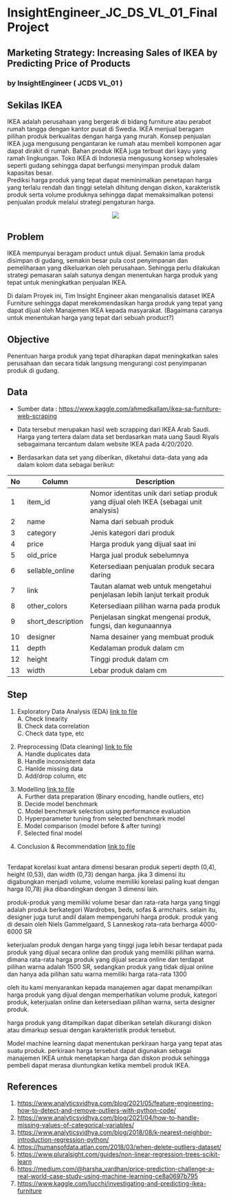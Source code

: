 ﻿# InsightEngineer_JC_DS_VL_01_FinalProject
## Marketing Strategy: Increasing Sales of IKEA by Predicting Price of Products
### by InsightEngineer ( JCDS VL_01 ) 

## Sekilas IKEA
IKEA adalah perusahaan yang bergerak di bidang furniture atau perabot rumah tangga dengan kantor pusat di Swedia. IKEA menjual beragam pilihan produk berkualitas dengan harga yang murah. Konsep penjualan IKEA juga mengusung pengantaran ke rumah atau membeli komponen agar dapat dirakit di rumah. Bahan produk IKEA juga terbuat dari kayu yang ramah lingkungan. Toko IKEA di Indonesia mengusung konsep wholesales seperti gudang sehingga dapat berfungsi menyimpan produk dalam kapasitas besar.
<br />
Prediksi harga produk yang tepat dapat meminimalkan penetapan harga yang terlalu rendah dan tinggi setelah dihitung dengan diskon, karakteristik produk serta volume produknya sehingga dapat memaksimalkan potensi penjualan produk melalui strategi pengaturan harga.
<br />
<p align="center">
<img src="https://user-images.githubusercontent.com/92136872/136832726-dba93177-fa47-47ed-9289-1fb65ab4b8cd.jpg"/>
</p>

## Problem
IKEA mempunyai beragam product untuk dijual. Semakin lama produk disimpan di gudang, semakin besar pula cost penyimpanan dan pemeliharaan yang dikeluarkan oleh perusahaan. Sehingga perlu dilakukan strategi pemasaran salah satunya dengan menentukan harga produk yang tepat untuk meningkatkan penjualan IKEA.

Di dalam Proyek ini, Tim Insight Engineer akan menganalisis dataset IKEA Furniture sehingga dapat merekomendasikan harga produk yang tepat yang dapat dijual oleh Manajemen IKEA kepada masyarakat. (Bagaimana caranya untuk menentukan harga yang tepat dari sebuah product?)

## Objective
Penentuan harga produk yang tepat diharapkan dapat meningkatkan sales perusahaan dan secara tidak langsung mengurangi cost penyimpanan produk di gudang.

## Data
- Sumber data : https://www.kaggle.com/ahmedkallam/ikea-sa-furniture-web-scraping 

- Data tersebut merupakan hasil web scrapping dari IKEA Arab Saudi. Harga yang tertera dalam data set berdasarkan mata uang Saudi Riyals sebagaimana tercantum dalam website IKEA pada 4/20/2020.

- Berdasarkan data set yang diberikan, diketahui data-data yang ada dalam kolom data sebagai berikut:

| No | Column | Description |
| -- | ------ | ----------- |
| 1 | item_id | Nomor identitas unik dari setiap produk yang dijual oleh IKEA (sebagai unit analysis) |
| 2 | name | Nama dari sebuah produk |
| 3 | category | Jenis kategori dari produk |
| 4 | price | Harga produk yang dijual saat ini |
| 5 | old_price | Harga jual produk sebelumnya |
| 6 | sellable_online | Ketersediaan penjualan produk secara daring |
| 7 | link | Tautan alamat web untuk mengetahui penjelasan lebih lanjut terkait produk |
| 8 | other_colors | Ketersediaan pilihan warna pada produk |
| 9 | short_description | Penjelasan singkat mengenai produk, fungsi, dan kegunaannya |
| 10 | designer | Nama desainer yang membuat produk |
| 11 | depth | Kedalaman produk dalam cm |
| 12 | height | Tinggi produk dalam cm |
| 13 | width | Lebar produk dalam cm |


## Step
1. Exploratory Data Analysis (EDA)     [link to file](https://github.com/PurwadhikaDev/InsightEngineer_JC_DS_VL_01_FinalProject/blob/main/1_IE_IKEA_Product_Problem_Statement_Data_Understanding_EDA_dan_narasi.ipynb)
<br /> A. Check linearity
<br /> B. Check data correlation
<br /> C. Check data type, etc

2. Preprocessing (Data cleaning)     [link to file](https://github.com/PurwadhikaDev/InsightEngineer_JC_DS_VL_01_FinalProject/blob/main/2_IE_IKEA_Preprocessing_and_Methodology_Data_Analysis.ipynb)
<br /> A. Handle duplicates data
<br /> B. Handle inconsistent data
<br /> C. Hanlde missing data
<br /> D. Add/drop column, etc

3. Modelling    [link to file](https://github.com/PurwadhikaDev/InsightEngineer_JC_DS_VL_01_FinalProject/blob/main/3_IE_IKEA_Machine%20Learning%20Model_Conclusin%20dan%20Recommendation.ipynb)
<br /> A. Further data preparation (Binary encoding, handle outliers, etc)
<br /> B. Decide model benchmark
<br /> C. Model benchmark selection using performance evaluation
<br /> D. Hyperparameter tuning from selected benchmark model
<br /> E. Model comparison (model before & after tuning)
<br /> F. Selected final model

5. Conclusion & Recommendation     [link to file](https://github.com/PurwadhikaDev/InsightEngineer_JC_DS_VL_01_FinalProject/blob/main/3_IE_IKEA_Machine%20Learning%20Model_Conclusin%20dan%20Recommendation.ipynb)
<br /> 
Terdapat korelasi kuat antara dimensi besaran produk seperti depth (0,4), height (0,53), dan width (0,73) dengan harga. jika 3 dimensi itu digabungkan menjadi volume, volume memiliki korelasi paling kuat dengan harga (0,78) jika dibandingkan dengan 3 dimensi lain.

produk-produk yang memiliki volume besar dan rata-rata harga yang tinggi adalah produk berkategori Wardrobes, beds, sofas & armchairs. selain itu, designer juga turut andil dalam mempengaruhi harga produk. produk yang di desain oleh Niels Gammelgaard, S Lanneskog rata-rata berharga 4000-6000 SR

keterjualan produk dengan harga yang tinggi juga lebih besar terdapat pada produk yang dijual secara online dan produk yang memiliki pilihan warna. dimana rata-rata harga produk yang dijual secara online dan terdapat pilihan warna adalah 1500 SR, sedangkan produk yang tidak dijual online dan hanya ada pilihan satu warna memiliki harga rata-rata 1300

oleh itu kami menyarankan kepada manajemen agar dapat menampilkan harga produk yang dijual dengan memperhatikan volume produk, kategori produk, keterjualan online dan ketersediaan pilihan warna, serta designer produk.

harga produk yang ditampilkan dapat diberikan setelah dikurangi diskon atau dimarkup sesuai dengan karakteristik produk tersebut.

Model machine learning dapat menentukan perkiraan harga yang tepat atas suatu produk. perkiraan harga tersebut dapat digunakan sebagai manajemen IKEA untuk menetapkan harga dan diskon produk sehingga pembeli dapat merasa diuntungkan ketika membeli produk IKEA.

## References
1. https://www.analyticsvidhya.com/blog/2021/05/feature-engineering-how-to-detect-and-remove-outliers-with-python-code/
2. https://www.analyticsvidhya.com/blog/2021/04/how-to-handle-missing-values-of-categorical-variables/
3. https://www.analyticsvidhya.com/blog/2018/08/k-nearest-neighbor-introduction-regression-python/
4. https://humansofdata.atlan.com/2018/03/when-delete-outliers-dataset/
5. https://www.pluralsight.com/guides/non-linear-regression-trees-scikit-learn
6. https://medium.com/@harsha_vardhan/price-prediction-challenge-a-real-world-case-study-using-machine-learning-ce8a0697b795
7. https://www.kaggle.com/lucchi/investigating-and-predicting-ikea-furniture

